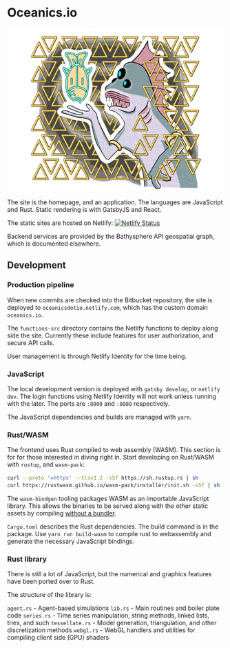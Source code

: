 # Oceanics.io

![](content/assets/dagan.png)

The site is the homepage, and an application. The languages are JavaScript and Rust. Static rendering is with GatsbyJS and React. 

The static sites are hosted on Netlify: [![Netlify Status](https://api.netlify.com/api/v1/badges/ad77195f-da0a-428f-ad2d-8dc5f45b3858/deploy-status)](https://app.netlify.com/sites/oceanicsdotio/deploys)

Backend services are provided by the Bathysphere API geospatial graph, which is documented elsewhere.

## Development

### Production pipeline

When new commits are checked into the Bitbucket repository, the site is deployed to `oceanicsdotio.netlify.com`, which has the custom domain `oceanics.io`.

The `functions-src` directory contains the Netlify functions to deploy along side the site. Currently these include features for user authorization, and secure API calls.

User management is through Netlify Identity for the time being. 

### JavaScript

The local development version is deployed with `gatsby develop`, or `netlify dev`. The login functions using Netlify Identity will not work unless running with the later. The ports are `:8000` and `:8080` respectively.

The JavaScript dependencies and builds are managed with `yarn`. 

### Rust/WASM

The frontend uses Rust compiled to web assembly (WASM). This section is for for those interested in diving right in. Start developing on Rust/WASM with `rustup`, and `wasm-pack`:

```bash
curl --proto '=https' --tlsv1.2 -sSf https://sh.rustup.rs | sh
curl https://rustwasm.github.io/wasm-pack/installer/init.sh -sSf | sh
```

The `wasm-bindgen` tooling packages WASM as an importable JavaScript library. This allows the binaries to be served along with the other static assets by compiling [without a bundler](https://github.com/rustwasm/wasm-bindgen/tree/master/examples/without-a-bundler).

 `Cargo.toml` describes the Rust dependencies. The build command is in the package. Use `yarn run build-wasm` to compile rust to webassembly and generate the necessary JavaScript bindings.

### Rust library

There is still a lot of JavaScript, but the numerical and graphics features have been ported over to Rust. 

The structure of the library is:

`agent.rs` - Agent-based simulations
`lib.rs` - Main routines and boiler plate code
`series.rs` - Time series manipulation, string methods, linked lists, tries, and such
`tessellate.rs` - Model generation, triangulation, and other discretization methods
`webgl.rs` - WebGL handlers and utilities for compiling client side (GPU) shaders
